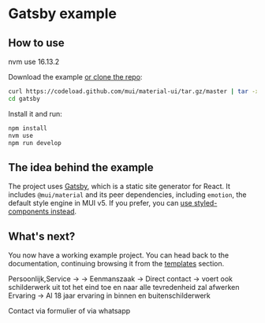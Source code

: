 # Gatsby example

## How to use

nvm use 16.13.2

Download the example [or clone the repo](https://github.com/mui/material-ui):

<!-- #default-branch-switch -->

```sh
curl https://codeload.github.com/mui/material-ui/tar.gz/master | tar -xz --strip=2  material-ui-master/examples/gatsby
cd gatsby
```

Install it and run:

```sh
npm install
nvm use
npm run develop
```

## The idea behind the example

The project uses [Gatsby](https://github.com/gatsbyjs/gatsby), which is a static site generator for React.
It includes `@mui/material` and its peer dependencies, including `emotion`, the default style engine in MUI v5.
If you prefer, you can [use styled-components instead](https://mui.com/material-ui/guides/interoperability/#styled-components).

## What's next?

<!-- #default-branch-switch -->

You now have a working example project.
You can head back to the documentation, continuing browsing it from the [templates](https://mui.com/material-ui/getting-started/templates/) section.

Persoonlijk,Service -> -> Eenmanszaak -> Direct contact -> voert ook schilderwerk uit tot het eind toe en naar alle tevredenheid zal afwerken
Ervaring -> Al 18 jaar ervaring in binnen en buitenschilderwerk



Contact via formulier of via whatsapp
